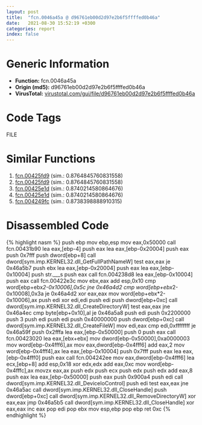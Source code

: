 ```yaml
---
layout: post
title:  "fcn.0046a45a @ d96761eb00d2d97e2b6f5ffffed0b46a"
date:   2021-08-30 15:52:19 +0300
categories: report
index: false
---
```


# Generic Information
- **Function:** fcn.0046a45a
- **Origin (md5):** d96761eb00d2d97e2b6f5ffffed0b46a
- **VirusTotal:** [virustotal.com/gui/file/d96761eb00d2d97e2b6f5ffffed0b46a][virustotal_ref]

# Code Tags
<span class="tag" id="FILE">FILE</span>


# Similar Functions

1. [fcn.00425fd9][similar_1_ref] (sim.: 0.8764845760831558)
2. [fcn.00425fd9][similar_2_ref] (sim.: 0.8764845760831558)
3. [fcn.00425e1d][similar_3_ref] (sim.: 0.8740214580864676)
4. [fcn.00425e1d][similar_4_ref] (sim.: 0.8740214580864676)
5. [fcn.004249fc][similar_5_ref] (sim.: 0.8738398888910315)


# Disassembled Code

{% highlight nasm %}
push ebp
mov ebp,esp
mov eax,0x50000
call fcn.00431b90
lea eax,[ebp-4]
push eax
lea eax,[ebp-0x20004]
push eax
push 0x7fff
push dword[ebp+8]
call dword[sym.imp.KERNEL32.dll_GetFullPathNameW]
test eax,eax
je 0x46a5b7
push ebx
lea eax,[ebp-0x20004]
push eax
lea eax,[ebp-0x10004]
push str.___s
push eax
call fcn.004238d8
lea eax,[ebp-0x10004]
push eax
call fcn.00422e3c
mov ebx,eax
add esp,0x10
cmp word[ebp+ebx*2-0x10006],0x5c
jne 0x46a4d2
cmp word[ebp+ebx*2-0x10008],0x3a
je 0x46a4d2
xor eax,eax
mov word[ebp+ebx*2-0x10006],ax
push edi
xor edi,edi
push edi
push dword[ebp+0xc]
call dword[sym.imp.KERNEL32.dll_CreateDirectoryW]
test eax,eax
jne 0x46a4ec
cmp byte[ebp+0x10],al
je 0x46a5a8
push edi
push 0x2200000
push 3
push edi
push edi
push 0x40000000
push dword[ebp+0xc]
call dword[sym.imp.KERNEL32.dll_CreateFileW]
mov edi,eax
cmp edi,0xffffffff
je 0x46a59f
push 0x2fffa
lea eax,[ebp-0x50000]
push 0
push eax
call fcn.00423020
lea eax,[ebx+ebx]
mov dword[ebp-0x50000],0xa0000003
mov word[ebp-0x4fff6],ax
mov eax,dword[ebp-0x4fff6]
add eax,2
mov word[ebp-0x4fff4],ax
lea eax,[ebp-0x10004]
push 0x7fff
push eax
lea eax,[ebp-0x4fff0]
push eax
call fcn.004242ee
mov eax,dword[ebp-0x4fff6]
lea ecx,[ebp+8]
add esp,0x18
xor edx,edx
add eax,0xc
mov word[ebp-0x4fffc],ax
movzx eax,ax
push edx
push ecx
push edx
push edx
add eax,8
push eax
lea eax,[ebp-0x50000]
push eax
push 0x900a4
push edi
call dword[sym.imp.KERNEL32.dll_DeviceIoControl]
push edi
test eax,eax
jne 0x46a5ac
call dword[sym.imp.KERNEL32.dll_CloseHandle]
push dword[ebp+0xc]
call dword[sym.imp.KERNEL32.dll_RemoveDirectoryW]
xor eax,eax
jmp 0x46a5b5
call dword[sym.imp.KERNEL32.dll_CloseHandle]
xor eax,eax
inc eax
pop edi
pop ebx
mov esp,ebp
pop ebp
ret 0xc
{% endhighlight %}


[similar_1_ref]: /report/fcn.00425fd9@ba5ec83721de3ca10b3c9583f3b2c6a1
[similar_2_ref]: /report/fcn.00425fd9@53687e619dcac7d709f306d061d8daeb
[similar_3_ref]: /report/fcn.00425e1d@53687e619dcac7d709f306d061d8daeb
[similar_4_ref]: /report/fcn.00425e1d@ba5ec83721de3ca10b3c9583f3b2c6a1
[similar_5_ref]: /report/fcn.004249fc@ba5ec83721de3ca10b3c9583f3b2c6a1
[virustotal_ref]: https://www.virustotal.com/gui/file/d96761eb00d2d97e2b6f5ffffed0b46a